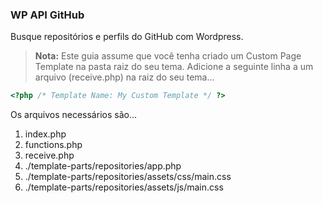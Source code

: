 ### WP API GitHub

Busque repositórios e perfils do GitHub com Wordpress.

> **Nota:** Este guia assume que você tenha criado um Custom Page Template na pasta raiz do seu tema. Adicione a seguinte linha a um arquivo (receive.php)  na raiz do seu tema...
```PHP
<?php /* Template Name: My Custom Template */ ?>
```

Os arquivos necessários são...

1. index.php
1. functions.php
1. receive.php
1. ./template-parts/repositories/app.php
1. ./template-parts/repositories/assets/css/main.css
1. ./template-parts/repositories/assets/js/main.css

